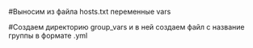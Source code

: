 #Выносим из файла hosts.txt переменные vars


#Создаем директорию group_vars и в ней создаем файл с название группы в формате .yml
